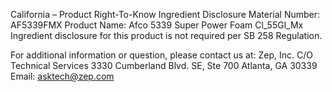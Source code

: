  
 
 
California – Product Right-To-Know Ingredient Disclosure 
Material Number: AF5339FMX 
Product Name: Afco 5339 Super Power Foam Cl_55Gl_Mx 
Ingredient disclosure for this product is not required per SB 258 Regulation. 
 
For additional information or question, please contact us at: 
Zep, Inc. 
C/O Technical Services 
3330 Cumberland Blvd. SE, Ste 700 
Atlanta, GA 30339 
Email: asktech@zep.com 
 
 
 
 
